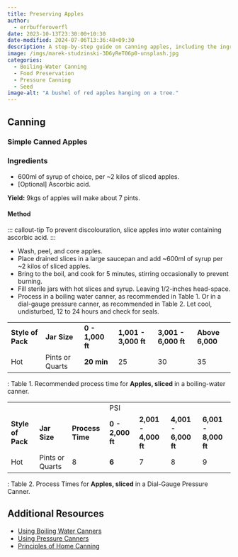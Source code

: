 ```yaml
---
title: Preserving Apples
author:
  - errbufferoverfl
date: 2023-10-13T23:30:00+10:30
date-modified: 2024-07-06T13:36:48+09:30
description: A step-by-step guide on canning apples, including the ingredients needed, the preparation process, and additional information for reference.
image: /imgs/marek-studzinski-3D6yReT06p0-unsplash.jpg
categories:
  - Boiling-Water Canning
  - Food Preservation
  - Pressure Canning
  - Seed
image-alt: "A bushel of red apples hanging on a tree."
---
```


## Canning

### Simple Canned Apples

### Ingredients

- 600ml of syrup of choice, per \~2 kilos of sliced apples.
- \[Optional\] Ascorbic acid.

**Yield:** 9kgs of apples will make about 7 pints.

#### Method

::: callout-tip
To prevent discolouration, slice apples into water containing ascorbic acid.
:::

- Wash, peel, and core apples.
- Place drained slices in a large saucepan and add \~600ml of syrup per \~2 kilos of sliced apples.
- Bring to the boil, and cook for 5 minutes, stirring occasionally to prevent burning.
- Fill sterile jars with hot slices and syrup. Leaving 1/2-inches head-space.
- Process in a boiling water canner, as recommended in Table 1. Or in a dial-gauge pressure canner, as recommended in Table 2. Let cool, undisturbed, 12 to 24 hours and check for seals.

|                   |                 |                  |                      |                      |                 |
|-----------|----------|-----------|----------|-----------|------------|
| **Style of Pack** | **Jar Size**    | **0 - 1,000 ft** | **1,001 - 3,000 ft** | **3,001 - 6,000 ft** | **Above 6,000** |
| Hot               | Pints or Quarts | **20 min**       | 25                   | 30                   | 35              |

: Table 1. Recommended process time for **Apples, sliced** in a boiling-water canner.

|                   |                 |                  |                  |                      |                      |                      |
|-----------|---------|---------|------|------|------|--------|
|                   |                 |                  | PSI              |                      |                      |                      |
| **Style of Pack** | **Jar Size**    | **Process Time** | **0 - 2,000 ft** | **2,001 - 4,000 ft** | **4,001 - 6,000 ft** | **6,001 - 8,000 ft** |
| Hot               | Pints or Quarts | 8                | **6**            | 7                    | 8                    | 9                    |

: Table 2. Process Times for **Apples, sliced** in a Dial-Gauge Pressure Canner.

## Additional Resources

- [Using Boiling Water Canners](https://nchfp.uga.edu/publications/uga/using_bw_canners.html#gsc.tab=0)
- [Using Pressure Canners](https://nchfp.uga.edu/publications/uga/using_press_canners.html#gsc.tab=0)
- [Principles of Home Canning](https://nchfp.uga.edu/publications/usda/GUIDE01_HomeCan_rev0715.pdf)
